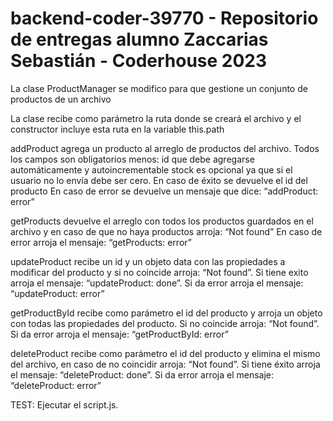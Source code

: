 # backend-coder-39770 - Repositorio de entregas alumno Zaccarias Sebastián - Coderhouse 2023

La clase ProductManager se modifico para que gestione un conjunto de productos de un archivo

La clase recibe como parámetro la ruta donde se creará el archivo y el constructor incluye esta ruta en la variable this.path

addProduct agrega un producto al arreglo de productos del archivo. Todos los campos son obligatorios menos: id que debe agregarse automáticamente y autoincrementable stock es opcional ya que si el usuario no lo envía debe ser cero. En caso de éxito se devuelve el id del producto En caso de error se devuelve un mensaje que dice: “addProduct: error”

getProducts devuelve el arreglo con todos los productos guardados en el archivo y en caso de que no haya productos arroja: “Not found” En caso de error arroja el mensaje: “getProducts: error”

updateProduct recibe un id y un objeto data con las propiedades a modificar del producto y si no coincide arroja: “Not found”. Si tiene exito arroja el mensaje: “updateProduct: done”. Si da error arroja el mensaje: “updateProduct: error”

getProductById recibe como parámetro el id del producto y arroja un objeto con todas las propiedades del producto. Si no coincide arroja: “Not found”. Si da error arroja el mensaje: “getProductById: error”

deleteProduct recibe como parámetro el id del producto y elimina el mismo del archivo, en caso de no coincidir arroja: “Not found”. Si tiene éxito arroja el mensaje: “deleteProduct: done”. Si da error arroja el mensaje: “deleteProduct: error”

TEST: Ejecutar el script.js.

